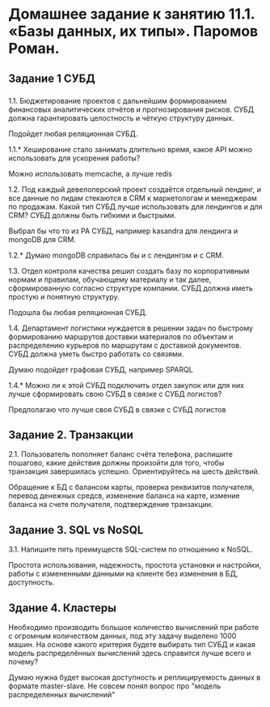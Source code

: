 # Домашнее задание к занятию 11.1. «Базы данных, их типы». Паромов Роман.

## Задание 1 СУБД

###
1.1. Бюджетирование проектов с дальнейшим формированием финансовых аналитических отчётов и прогнозирования рисков. СУБД должна гарантировать целостность и чёткую структуру данных.

  Подойдет любая реляционная СУБД.
  
1.1.* Хеширование стало занимать длительно время, какое API можно использовать для ускорения работы?

Можно использовать memcache, а лучше redis

1.2. Под каждый девелоперский проект создаётся отдельный лендинг, и все данные по лидам стекаются в CRM к маркетологам и менеджерам по продажам. Какой тип СУБД лучше использовать для лендингов и для CRM? СУБД должны быть гибкими и быстрыми.

Выбрал бы что то из PA СУБД, например kasandra для лендинга и mongoDB для CRM.

1.2.*  Думаю mongoDB справилась бы и с лендингом и с СRM.

1.3. Отдел контроля качества решил создать базу по корпоративным нормам и правилам, обучающему материалу и так далее, сформированную согласно структуре компании. СУБД должна иметь простую и понятную структуру.

Подошла бы любая реляционная СУБД.

1.4. Департамент логистики нуждается в решении задач по быстрому формированию маршрутов доставки материалов по объектам и распределению курьеров по маршрутам с доставкой документов. СУБД должна уметь быстро работать со связями.

Думаю подойдет графовая СУБД, например SPARQL

1.4.* Можно ли к этой СУБД подключить отдел закупок или для них лучше сформировать свою СУБД в связке с СУБД логистов?

Предполагаю что лучше своя СУБД в связке с СУБД логистов

## Задание 2. Транзакции
2.1. Пользователь пополняет баланс счёта телефона, распишите пошагово, какие действия должны произойти для того, чтобы транзакция завершилась успешно. Ориентируйтесь на шесть действий.

Обращение к БД с балансом карты, проверка реквизитов получателя, перевод денежных средсв, изменение баланса на карте, измение баланса на счете получателя, подтверждение транзакции.

## Задание 3. SQL vs NoSQL

3.1. Напишите пять преимуществ SQL-систем по отношению к NoSQL.

Простота использования, надежность, простота установки и настройки, работы с измененными данными на клиенте без изменения в БД, доступность.

## Здание 4. Кластеры
Необходимо производить большое количество вычислений при работе с огромным количеством данных, под эту задачу выделено 1000 машин.
На основе какого критерия будете выбирать тип СУБД и какая модель распределённых вычислений здесь справится лучше всего и почему?

Думаю нужна будет высокая доступность и реплицируемость данных в формате master-slave. Не совсем понял вопрос про "модель распределенных вычислений"
  
